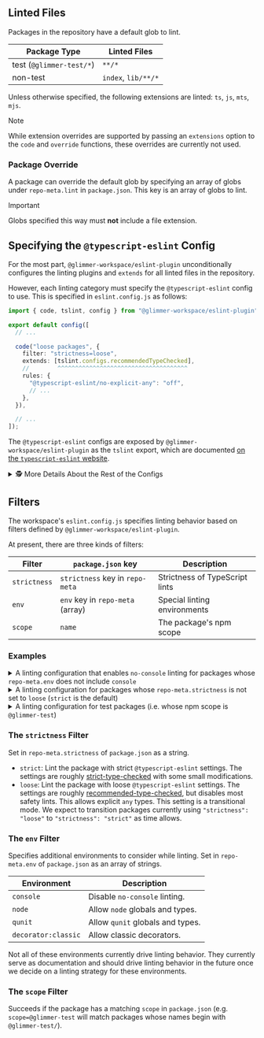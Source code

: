 ## Linted Files

Packages in the repository have a default glob to lint.

| Package Type             | Linted Files        |
| ------------------------ | ------------------- |
| test (`@glimmer-test/*`) | `**/*`              |
| non-test                 | `index`, `lib/**/*` |

Unless otherwise specified, the following extensions are linted: `ts`, `js`, `mts`, `mjs`.

> [!NOTE]
>
> While extension overrides are supported by passing an `extensions` option to the `code` and
> `override` functions, these overrides are currently not used.

### Package Override

A package can override the default glob by specifying an array of globs under `repo-meta.lint` in
`package.json`. This key is an array of globs to lint.

> [!IMPORTANT]
>
> Globs specified this way must **not** include a file extension.

## Specifying the `@typescript-eslint` Config

For the most part, `@glimmer-workspace/eslint-plugin` unconditionally configures the linting plugins
and `extends` for all linted files in the repository.

However, each linting category must specify the `@typescript-eslint` config to use. This is
specified in `eslint.config.js` as follows:

```ts
import { code, tslint, config } from "@glimmer-workspace/eslint-plugin";

export default config([
  // ...

  code("loose packages", {
    filter: "strictness=loose",
    extends: [tslint.configs.recommendedTypeChecked],
    //        ^^^^^^^^^^^^^^^^^^^^^^^^^^^^^^^^^^^^^
    rules: {
      "@typescript-eslint/no-explicit-any": "off",
      // ...
    },
  }),

  // ...
]);
```

The `@typescript-eslint` configs are exposed by `@glimmer-workspace/eslint-plugin` as the `tslint`
export, which are documented [on the `typescript-eslint` website][typescript-eslint-configs].

[typescript-eslint-configs]: https://typescript-eslint.io/users/configs/

<details>
  <summary>🕵️ More Details About the Rest of the Configs</summary>

Plugins:

| Plugin                             | Rule Names             |
| ---------------------------------- | ---------------------- |
| `eslint-plugin-import-x`           | `import-x/*`           |
| `eslint-plugin-regexp`             | `regexp/*`             |
| `eslint-plugin-unused-imports`     | `unused-imports/*`     |
| `eslint-plugin-simple-import-sort` | `simple-import-sort/*` |
| `eslint-plugin-n`                  | `n/*`                  |

</details>

## Filters

The workspace's `eslint.config.js` specifies linting behavior based on filters defined by
`@glimmer-workspace/eslint-plugin`.

At present, there are three kinds of filters:

| Filter       | `package.json` key               | Description                    |
| ------------ | -------------------------------- | ------------------------------ |
| `strictness` | `strictness` key in `repo-meta`  | Strictness of TypeScript lints |
| `env`        | `env` key in `repo-meta` (array) | Special linting environments   |
| `scope`      | `name`                           | The package's npm scope        |

### Examples

<details>
<summary>A linting configuration that enables <code>no-console</code> linting for packages whose <code>repo-meta.env</code> does
not include <code>console</code></summary>

```ts
override('no-console packages', {
  filter: 'env!=console',
  rules: { 'no-console': 'error' },
}),
```

</details>

<details>
<summary>A linting configuration for packages whose <code>repo-meta.strictness</code> is not set to <code>loose</code> (<code>strict</code> is the default)</summary>

```ts
code('strict packages', {
  filter: 'strictness=strict',
  extends: [tslint.configs.strictTypeChecked],
  rules: {
    '@typescript-eslint/consistent-return': 'off',
    // ...
  }
}),
```

</details>

<details>
<summary>A linting configuration for test packages (i.e. whose npm scope is <code>@glimmer-test</code>)</summary>

```ts
code('test packages', {
  filter: 'scope=@glimmer-test',
  extends: [tslint.configs.recommendedTypeChecked, compat.extends('plugin:qunit/recommended')],
  rules: {
    'qunit/require-expect': ['error', 'never-except-zero'],
    // ...
  }
}),
```

</details>

### The `strictness` Filter

Set in `repo-meta.strictness` of `package.json` as a string.

- `strict`: Lint the package with strict `@typescript-eslint` settings. The settings are roughly
  [strict-type-checked](https://typescript-eslint.io/users/configs/#strict-type-checked) with some
  small modifications.
- `loose`: Lint the package with loose `@typescript-eslint` settings. The settings are roughly
  [recommended-type-checked](https://typescript-eslint.io/users/configs/#recommended-type-checked-only),
  but disables most safety lints. This allows explicit `any` types. This setting is a transitional
  mode. We expect to transition packages currently using `"strictness": "loose"` to `"strictness": "strict"` as time
  allows.

### The `env` Filter

Specifies additional environments to consider while linting. Set in `repo-meta.env` of
`package.json` as an array of strings.

| Environment         | Description                      |
| ------------------- | -------------------------------- |
| `console`           | Disable `no-console` linting.    |
| `node`              | Allow `node` globals and types.  |
| `qunit`             | Allow `qunit` globals and types. |
| `decorator:classic` | Allow classic decorators.        |

Not all of these environments currently drive linting behavior. They currently serve as
documentation and should drive linting behavior in the future once we decide on a linting strategy
for these environments.

### The `scope` Filter

Succeeds if the package has a matching `scope` in `package.json` (e.g. `scope=@glimmer-test` will
match packages whose names begin with `@glimmer-test/`).
